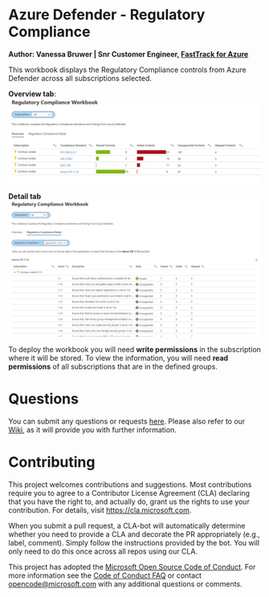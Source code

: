 # Azure Defender - Regulatory Compliance
**Author: Vanessa Bruwer | Snr Customer Engineer, [FastTrack for Azure](https://aka.ms/fasttrackforazure)**

This workbook displays the Regulatory Compliance controls from Azure Defender across all subscriptions selected.

**Overview tab**:
![Workbook Overview](./regulatorycompliance1.jpg)

**Detail tab**
![Workbook Overview2](./regulatorycompliance2.jpg)

To deploy the workbook you will need **write permissions** in the subscription where it will be stored. To view the information, you will need **read permissions** of all subscriptions that are in the defined groups. 

# Questions
You can submit any questions or requests [here](https://github.com/Azure/Azure-Security-Center/issues). Please also refer to our [Wiki](https://github.com/Azure/Azure-Security-Center/wiki#resources), as it will provide you with further information.

# Contributing

This project welcomes contributions and suggestions.  Most contributions require you to agree to a
Contributor License Agreement (CLA) declaring that you have the right to, and actually do, grant us
the rights to use your contribution. For details, visit https://cla.microsoft.com.

When you submit a pull request, a CLA-bot will automatically determine whether you need to provide
a CLA and decorate the PR appropriately (e.g., label, comment). Simply follow the instructions
provided by the bot. You will only need to do this once across all repos using our CLA.

This project has adopted the [Microsoft Open Source Code of Conduct](https://opensource.microsoft.com/codeofconduct/).
For more information see the [Code of Conduct FAQ](https://opensource.microsoft.com/codeofconduct/faq/) or
contact [opencode@microsoft.com](mailto:opencode@microsoft.com) with any additional questions or comments.
